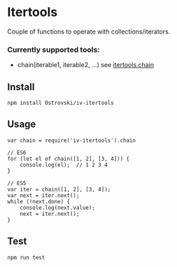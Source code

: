 # Itertools
Couple of functions to operate with collections/iterators.

### Currently supported tools:
 - chain(iterable1, iterable2, ...) see <a href="https://docs.python.org/2/library/itertools.html#itertools.chain">itertools.chain</a>

## Install
    npm install Ostrovski/iv-itertools

## Usage
    var chain = require('iv-itertools').chain
    
    // ES6
    for (let el of chain([1, 2], [3, 4])) {
        console.log(el);  // 1 2 3 4
    }
    
    // ES5
    var iter = chain([1, 2], [3, 4]);
    var next = iter.next();
    while (!next.done) {
        console.log(next.value);
        next = iter.next();
    }

## Test
    npm run test